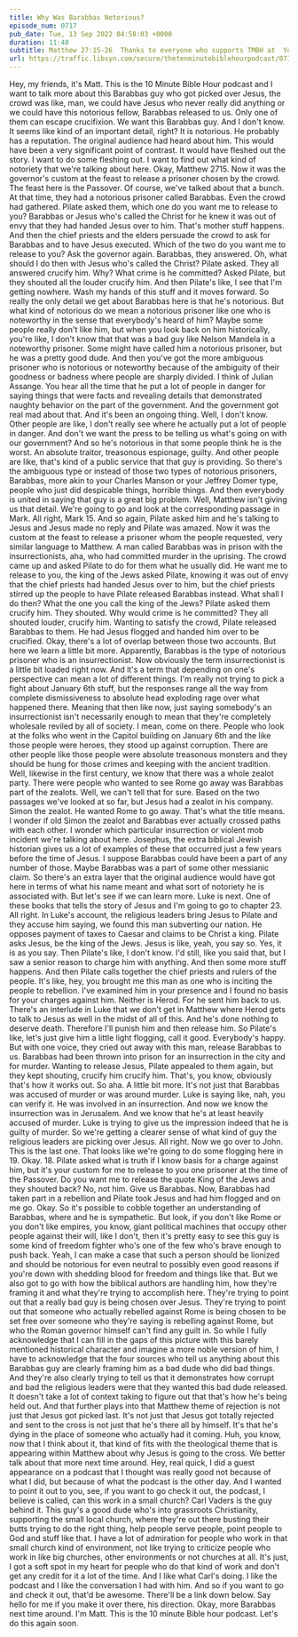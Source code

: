 ```yaml
---
title: Why Was Barabbas Notorious?
episode_num: 0717
pub_date: Tue, 13 Sep 2022 04:58:03 +0000
duration: 11:48
subtitle: Matthew 27:15-26  Thanks to everyone who supports TMBH at  You're the reason we can all do this together!  Music written and performed by .
url: https://traffic.libsyn.com/secure/thetenminutebiblehourpodcast/0717_-_Why_Was_Barabbas_Notorious.mp3
---
```


 Hey, my friends, it's Matt. This is the 10 Minute Bible Hour podcast and I want to talk more about this Barabbas guy who got picked over Jesus, the crowd was like, man, we could have Jesus who never really did anything or we could have this notorious fellow, Barabbas released to us. Only one of them can escape crucifixion. We want this Barabbas guy. And I don't know. It seems like kind of an important detail, right? It is notorious. He probably has a reputation. The original audience had heard about him. This would have been a very significant point of contrast. It would have fleshed out the story. I want to do some fleshing out. I want to find out what kind of notoriety that we're talking about here. Okay, Matthew 2715. Now it was the governor's custom at the feast to release a prisoner chosen by the crowd. The feast here is the Passover. Of course, we've talked about that a bunch. At that time, they had a notorious prisoner called Barabbas. Even the crowd had gathered. Pilate asked them, which one do you want me to release to you? Barabbas or Jesus who's called the Christ for he knew it was out of envy that they had handed Jesus over to him. That's mother stuff happens. And then the chief priests and the elders persuade the crowd to ask for Barabbas and to have Jesus executed. Which of the two do you want me to release to you? Ask the governor again. Barabbas, they answered. Oh, what should I do then with Jesus who's called the Christ? Pilate asked. They all answered crucify him. Why? What crime is he committed? Asked Pilate, but they shouted all the louder crucify him. And then Pilate's like, I see that I'm getting nowhere. Wash my hands of this stuff and it moves forward. So really the only detail we get about Barabbas here is that he's notorious. But what kind of notorious do we mean a notorious prisoner like one who is noteworthy in the sense that everybody's heard of him? Maybe some people really don't like him, but when you look back on him historically, you're like, I don't know that that was a bad guy like Nelson Mandela is a noteworthy prisoner. Some might have called him a notorious prisoner, but he was a pretty good dude. And then you've got the more ambiguous prisoner who is notorious or noteworthy because of the ambiguity of their goodness or badness where people are sharply divided. I think of Julian Assange. You hear all the time that he put a lot of people in danger for saying things that were facts and revealing details that demonstrated naughty behavior on the part of the government. And the government got real mad about that. And it's been an ongoing thing. Well, I don't know. Other people are like, I don't really see where he actually put a lot of people in danger. And don't we want the press to be telling us what's going on with our government? And so he's notorious in that some people think he is the worst. An absolute traitor, treasonous espionage, guilty. And other people are like, that's kind of a public service that that guy is providing. So there's the ambiguous type or instead of those two types of notorious prisoners, Barabbas, more akin to your Charles Manson or your Jeffrey Domer type, people who just did despicable things, horrible things. And then everybody is united in saying that guy is a great big problem. Well, Matthew isn't giving us that detail. We're going to go and look at the corresponding passage in Mark. All right, Mark 15. And so again, Pilate asked him and he's talking to Jesus and Jesus made no reply and Pilate was amazed. Now it was the custom at the feast to release a prisoner whom the people requested, very similar language to Matthew. A man called Barabbas was in prison with the insurrectionists, aha, who had committed murder in the uprising. The crowd came up and asked Pilate to do for them what he usually did. He want me to release to you, the king of the Jews asked Pilate, knowing it was out of envy that the chief priests had handed Jesus over to him, but the chief priests stirred up the people to have Pilate released Barabbas instead. What shall I do then? What the one you call the king of the Jews? Pilate asked them crucify him. They shouted. Why would crime is he committed? They all shouted louder, crucify him. Wanting to satisfy the crowd, Pilate released Barabbas to them. He had Jesus flogged and handed him over to be crucified. Okay, there's a lot of overlap between those two accounts. But here we learn a little bit more. Apparently, Barabbas is the type of notorious prisoner who is an insurrectionist. Now obviously the term insurrectionist is a little bit loaded right now. And it's a term that depending on one's perspective can mean a lot of different things. I'm really not trying to pick a fight about January 6th stuff, but the responses range all the way from complete dismissiveness to absolute head exploding rage over what happened there. Meaning that then like now, just saying somebody's an insurrectionist isn't necessarily enough to mean that they're completely wholesale reviled by all of society. I mean, come on there. People who look at the folks who went in the Capitol building on January 6th and the like those people were heroes, they stood up against corruption. There are other people like those people were absolute treasonous monsters and they should be hung for those crimes and keeping with the ancient tradition. Well, likewise in the first century, we know that there was a whole zealot party. There were people who wanted to see Rome go away was Barabbas part of the zealots. Well, we can't tell that for sure. Based on the two passages we've looked at so far, but Jesus had a zealot in his company. Simon the zealot. He wanted Rome to go away. That's what the title means. I wonder if old Simon the zealot and Barabbas ever actually crossed paths with each other. I wonder which particular insurrection or violent mob incident we're talking about here. Josephus, the extra biblical Jewish historian gives us a lot of examples of these that occurred just a few years before the time of Jesus. I suppose Barabbas could have been a part of any number of those. Maybe Barabbas was a part of some other messianic claim. So there's an extra layer that the original audience would have got here in terms of what his name meant and what sort of notoriety he is associated with. But let's see if we can learn more. Luke is next. One of these books that tells the story of Jesus and I'm going to go to chapter 23. All right. In Luke's account, the religious leaders bring Jesus to Pilate and they accuse him saying, we found this man subverting our nation. He opposes payment of taxes to Caesar and claims to be Christ a king. Pilate asks Jesus, be the king of the Jews. Jesus is like, yeah, you say so. Yes, it is as you say. Then Pilate's like, I don't know. I'd still, like you said that, but I saw a senior reason to charge him with anything. And then some more stuff happens. And then Pilate calls together the chief priests and rulers of the people. It's like, hey, you brought me this man as one who is inciting the people to rebellion. I've examined him in your presence and I found no basis for your charges against him. Neither is Herod. For he sent him back to us. There's an interlude in Luke that we don't get in Matthew where Herod gets to talk to Jesus as well in the midst of all of this. And he's done nothing to deserve death. Therefore I'll punish him and then release him. So Pilate's like, let's just give him a little light flogging, call it good. Everybody's happy. But with one voice, they cried out away with this man, release Barabbas to us. Barabbas had been thrown into prison for an insurrection in the city and for murder. Wanting to release Jesus, Pilate appealed to them again, but they kept shouting, crucify him crucify him. That's, you know, obviously that's how it works out. So aha. A little bit more. It's not just that Barabbas was accused of murder or was around murder. Luke is saying like, nah, you can verify it. He was involved in an insurrection. And now we know the insurrection was in Jerusalem. And we know that he's at least heavily accused of murder. Luke is trying to give us the impression indeed that he is guilty of murder. So we're getting a clearer sense of what kind of guy the religious leaders are picking over Jesus. All right. Now we go over to John. This is the last one. That looks like we're going to do some flogging here in 19. Okay. 18. Pilate asked what is truth if I know basis for a charge against him, but it's your custom for me to release to you one prisoner at the time of the Passover. Do you want me to release the quote King of the Jews and they shouted back? No, not him. Give us Barabbas. Now, Barabbas had taken part in a rebellion and Pilate took Jesus and had him flogged and on me go. Okay. So it's possible to cobble together an understanding of Barabbas, where and he is sympathetic. But look, if you don't like Rome or you don't like empires, you know, giant political machines that occupy other people against their will, like I don't, then it's pretty easy to see this guy is some kind of freedom fighter who's one of the few who's brave enough to push back. Yeah, I can make a case that such a person should be lionized and should be notorious for even neutral to possibly even good reasons if you're down with shedding blood for freedom and things like that. But we also got to go with how the biblical authors are handling him, how they're framing it and what they're trying to accomplish here. They're trying to point out that a really bad guy is being chosen over Jesus. They're trying to point out that someone who actually rebelled against Rome is being chosen to be set free over someone who they're saying is rebelling against Rome, but who the Roman governor himself can't find any guilt in. So while I fully acknowledge that I can fill in the gaps of this picture with this barely mentioned historical character and imagine a more noble version of him, I have to acknowledge that the four sources who tell us anything about this Barabbas guy are clearly framing him as a bad dude who did bad things. And they're also clearly trying to tell us that it demonstrates how corrupt and bad the religious leaders were that they wanted this bad dude released. It doesn't take a lot of context taking to figure out that that's how he's being held out. And that further plays into that Matthew theme of rejection is not just that Jesus got picked last. It's not just that Jesus got totally rejected and sent to the cross is not just that he's there all by himself. It's that he's dying in the place of someone who actually had it coming. Huh, you know, now that I think about it, that kind of fits with the theological theme that is appearing within Matthew about why Jesus is going to the cross. We better talk about that more next time around. Hey, real quick, I did a guest appearance on a podcast that I thought was really good not because of what I did, but because of what the podcast is the other day. And I wanted to point it out to you, see, if you want to go check it out, the podcast, I believe is called, can this work in a small church? Carl Vaders is the guy behind it. This guy's a good dude who's into grassroots Christianity, supporting the small local church, where they're out there busting their butts trying to do the right thing, help people serve people, point people to God and stuff like that. I have a lot of admiration for people who work in that small church kind of environment, not like trying to criticize people who work in like big churches, other environments or not churches at all. It's just, I got a soft spot in my heart for people who do that kind of work and don't get any credit for it a lot of the time. And I like what Carl's doing. I like the podcast and I like the conversation I had with him. And so if you want to go and check it out, that'd be awesome. There'll be a link down below. Say hello for me if you make it over there, his direction. Okay, more Barabbas next time around. I'm Matt. This is the 10 minute Bible hour podcast. Let's do this again soon.
